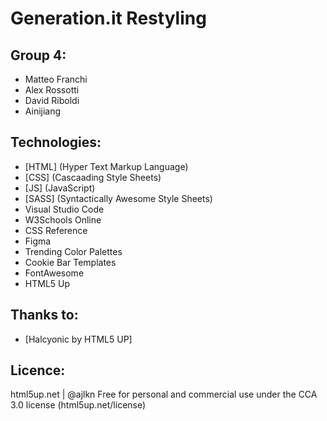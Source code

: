 # Generation.it Restyling 

## Group 4:
- Matteo Franchi
- Alex Rossotti
- David Riboldi
- Ainijiang

## Technologies:
- [HTML] (Hyper Text Markup Language)
- [CSS] (Cascaading Style Sheets)
- [JS] (JavaScript)
- [SASS] (Syntactically Awesome Style Sheets)
- Visual Studio Code
- W3Schools Online
- CSS Reference
- Figma
- Trending Color Palettes
- Cookie Bar Templates
- FontAwesome
- HTML5 Up

## Thanks to:
- [Halcyonic by HTML5 UP]
	
## Licence:
html5up.net | @ajlkn
Free for personal and commercial use under the CCA 3.0 license (html5up.net/license)